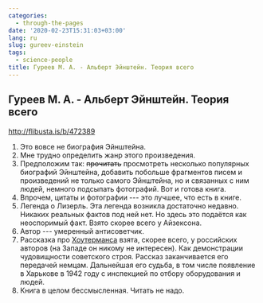 ```yaml
---
categories:
  - through-the-pages
date: '2020-02-23T15:31:03+03:00'
lang: ru
slug: gureev-einstein
tags:
  - science-people
title: Гуреев М. А. - Альберт Эйнштейн. Теория всего
---
```


## Гуреев М. А. - Альберт Эйнштейн. Теория всего

<http://flibusta.is/b/472389>

<!--more-->

1. Это вовсе не биография Эйнштейна.
2. Мне трудно определить жанр этого произведения.
3. Предположим так: ~~прочитать~~ просмотреть несколько популярных биографий Эйнштейна, добавить побольше фрагментов писем и произведений не только самого Эйнштейна, но и связанных с ним людей, немного подсыпать фотографий. Вот и готова книга.
4. Впрочем, цитаты и фотографии --- это лучшее, что есть в книге.
5. Легенда о Лизерль. Эта легенда возникла достаточно недавно. Никаких реальных фактов под ней нет. Но здесь это подаётся как неоспоримый факт. Взято скорее всего у Айзексона.
6. Автор --- умеренный антисоветчик.
7. Рассказка про [Хоутерманса](https://ru.wikipedia.org/wiki/%D0%A5%D0%BE%D1%83%D1%82%D0%B5%D1%80%D0%BC%D0%B0%D0%BD%D1%81,_%D0%A4%D1%80%D0%B8%D0%B4%D1%80%D0%B8%D1%85_%D0%93%D0%B5%D0%BE%D1%80%D0%B3) взята, скорее всего, у российских авторов (на Западе он никому не интересен). Как демонстрации чудовищности советского строя. Рассказ заканчивается его передачей немцам. Дальнейшая его судьба, в том числе появление в Харькове в 1942 году с инспекцией по отбору оборудования и людей.
8. Книга в целом бессмысленная. Читать не надо.
